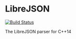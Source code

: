 # LibreJSON

[![Build Status](https://travis-ci.org/alex94puchades/librejson.svg?branch=master)](https://travis-ci.org/alex94puchades/librejson)

The LibreJSON parser for C++14
